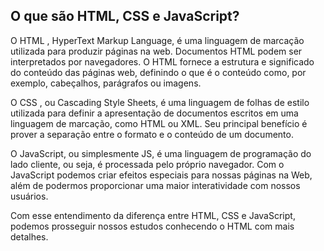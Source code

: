 ## O que são HTML, CSS e JavaScript?

O HTML , HyperText Markup Language, é uma linguagem de marcação utilizada para produzir páginas na web. Documentos HTML podem ser interpretados por navegadores. O HTML fornece a estrutura e significado do conteúdo das páginas web, definindo o que é o conteúdo como, por exemplo, cabeçalhos, parágrafos ou imagens.

O CSS , ou Cascading Style Sheets, é uma linguagem de folhas de estilo utilizada para definir a apresentação de documentos escritos em uma linguagem de marcação, como HTML ou XML. Seu principal benefício é prover a separação entre o formato e o conteúdo de um documento.

O JavaScript, ou simplesmente JS, é uma linguagem de programação do lado cliente, ou seja, é processada pelo próprio navegador. Com o JavaScript podemos criar efeitos especiais para nossas páginas na Web, além de podermos proporcionar uma maior interatividade com nossos usuários.

Com esse entendimento da diferença entre HTML, CSS e JavaScript, podemos prosseguir nossos estudos conhecendo o HTML com mais detalhes.
